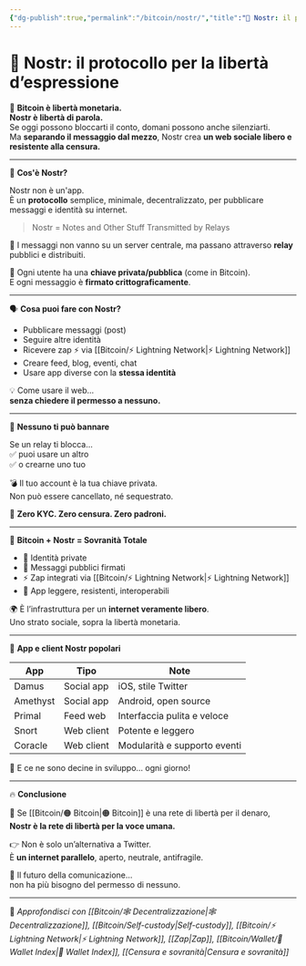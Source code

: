 ```yaml
---
{"dg-publish":true,"permalink":"/bitcoin/nostr/","title":"📡 Nostr: il protocollo per la libertà d’espressione","tags":["Nostr","Decentralizzazione","Libertà","Social","Bitcoin","Censura"]}
---
```



# 📡 Nostr: il protocollo per la libertà d’espressione

🧠 **Bitcoin è libertà monetaria.  
Nostr è libertà di parola.**  
Se oggi possono bloccarti il conto, domani possono anche silenziarti.  
Ma **separando il messaggio dal mezzo**, Nostr crea **un web sociale libero e resistente alla censura.**

---

🧬 **Cos'è Nostr?**

Nostr non è un'app.  
È un **protocollo** semplice, minimale, decentralizzato, per pubblicare messaggi e identità su internet.

> Nostr = Notes and Other Stuff Transmitted by Relays

📡 I messaggi non vanno su un server centrale, ma passano attraverso **relay** pubblici e distribuiti.

🎯 Ogni utente ha una **chiave privata/pubblica** (come in Bitcoin).  
E ogni messaggio è **firmato crittograficamente**.

---

🗣️ **Cosa puoi fare con Nostr?**

- Pubblicare messaggi (post)  
- Seguire altre identità  
- Ricevere zap ⚡ via [[Bitcoin/⚡ Lightning Network\|⚡ Lightning Network]]  
- Creare feed, blog, eventi, chat  
- Usare app diverse con la **stessa identità**

💡 Come usare il web…  
**senza chiedere il permesso a nessuno.**

---

🚫 **Nessuno ti può bannare**

Se un relay ti blocca…  
✅ puoi usare un altro  
✅ o crearne uno tuo

💣 Il tuo account è la tua chiave privata.  
Non può essere cancellato, né sequestrato.

🔐 **Zero KYC. Zero censura. Zero padroni.**

---

🧱 **Bitcoin + Nostr = Sovranità Totale**

- 🔑 Identità private  
- 🧠 Messaggi pubblici firmati  
- ⚡ Zap integrati via [[Bitcoin/⚡ Lightning Network\|⚡ Lightning Network]]  
- 📲 App leggere, resistenti, interoperabili

🌍 È l’infrastruttura per un **internet veramente libero**.  
Uno strato sociale, sopra la libertà monetaria.

---

🔧 **App e client Nostr popolari**

| App          | Tipo         | Note                              |
|--------------|--------------|------------------------------------|
| Damus        | Social app   | iOS, stile Twitter                 |
| Amethyst     | Social app   | Android, open source              |
| Primal       | Feed web     | Interfaccia pulita e veloce       |
| Snort        | Web client   | Potente e leggero                 |
| Coracle      | Web client   | Modularità e supporto eventi      |

🧪 E ce ne sono decine in sviluppo… ogni giorno!

---

🔥 **Conclusione**

📡 Se [[Bitcoin/🟠 Bitcoin\|🟠 Bitcoin]] è una rete di libertà per il denaro,  
**Nostr è la rete di libertà per la voce umana.**

👉 Non è solo un’alternativa a Twitter.  
È **un internet parallelo**, aperto, neutrale, antifragile.

💬 Il futuro della comunicazione…  
non ha più bisogno del permesso di nessuno.

---

🔗 _Approfondisci con [[Bitcoin/🕸️ Decentralizzazione\|🕸️ Decentralizzazione]], [[Bitcoin/Self-custody\|Self-custody]], [[Bitcoin/⚡ Lightning Network\|⚡ Lightning Network]], [[Zap\|Zap]], [[Bitcoin/Wallet/🧭 Wallet Index\|🧭 Wallet Index]], [[Censura e sovranità\|Censura e sovranità]]_